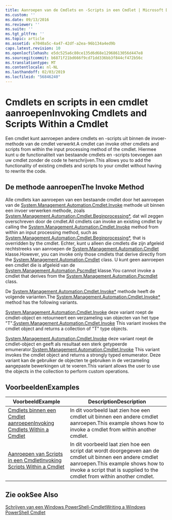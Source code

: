 ```yaml
---
title: Aanroepen van de Cmdlets en -Scripts in een Cmdlet | Microsoft Docs
ms.custom: ''
ms.date: 09/13/2016
ms.reviewer: ''
ms.suite: ''
ms.tgt_pltfrm: ''
ms.topic: article
ms.assetid: e7040a5c-4a47-42df-a2ea-96b134a4ed9b
caps.latest.revision: 10
ms.openlocfilehash: e5dc525a6c80ce135d6d68e12968613056d447e8
ms.sourcegitcommit: b6871f21bd666f9cd71dd336bb3f844cf472b56c
ms.translationtype: MT
ms.contentlocale: nl-NL
ms.lasthandoff: 02/03/2019
ms.locfileid: "56846240"
---
```

# <a name="invoking-cmdlets-and-scripts-within-a-cmdlet"></a><span data-ttu-id="274cc-102">Cmdlets en scripts in een cmdlet aanroepen</span><span class="sxs-lookup"><span data-stu-id="274cc-102">Invoking Cmdlets and Scripts Within a Cmdlet</span></span>

<span data-ttu-id="274cc-103">Een cmdlet kunt aanroepen andere cmdlets en -scripts uit binnen de invoer-methode van de cmdlet verwerkt.</span><span class="sxs-lookup"><span data-stu-id="274cc-103">A cmdlet can invoke other cmdlets and scripts from within the input processing method of the cmdlet.</span></span> <span data-ttu-id="274cc-104">Hiermee kunt u de functionaliteit van bestaande cmdlets en -scripts toevoegen aan uw cmdlet zonder de code te herschrijven.</span><span class="sxs-lookup"><span data-stu-id="274cc-104">This allows you to add the functionality of existing cmdlets and scripts to your cmdlet without having to rewrite the code.</span></span>

## <a name="the-invoke-method"></a><span data-ttu-id="274cc-105">De methode aanroepen</span><span class="sxs-lookup"><span data-stu-id="274cc-105">The Invoke Method</span></span>

<span data-ttu-id="274cc-106">Alle cmdlets kan aanroepen van een bestaande cmdlet door het aanroepen van de [System.Management.Automation.Cmdlet.Invoke](/dotnet/api/System.Management.Automation.Cmdlet.Invoke) methode uit binnen een invoer verwerken methode, zoals [ System.Management.Automation.Cmdlet.Beginprocessing\*](/dotnet/api/System.Management.Automation.Cmdlet.BeginProcessing), dat wil zeggen overschreven door de cmdlet.</span><span class="sxs-lookup"><span data-stu-id="274cc-106">All cmdlets can invoke an existing cmdlet by calling the [System.Management.Automation.Cmdlet.Invoke](/dotnet/api/System.Management.Automation.Cmdlet.Invoke) method from within an input processing method, such as [System.Management.Automation.Cmdlet.Beginprocessing\*](/dotnet/api/System.Management.Automation.Cmdlet.BeginProcessing), that is overridden by the cmdlet.</span></span> <span data-ttu-id="274cc-107">Echter, kunt u alleen die cmdlets die zijn afgeleid rechtstreeks van aanroepen de [System.Management.Automation.Cmdlet](/dotnet/api/System.Management.Automation.Cmdlet) klasse.</span><span class="sxs-lookup"><span data-stu-id="274cc-107">However, you can invoke only those cmdlets that derive directly from the [System.Management.Automation.Cmdlet](/dotnet/api/System.Management.Automation.Cmdlet) class.</span></span> <span data-ttu-id="274cc-108">U kunt geen aanroepen een cmdlet die is afgeleid van de [System.Management.Automation.Pscmdlet](/dotnet/api/System.Management.Automation.PSCmdlet) klasse.</span><span class="sxs-lookup"><span data-stu-id="274cc-108">You cannot invoke a cmdlet that derives from the [System.Management.Automation.Pscmdlet](/dotnet/api/System.Management.Automation.PSCmdlet) class.</span></span>

<span data-ttu-id="274cc-109">De [System.Management.Automation.Cmdlet.Invoke\*](/dotnet/api/System.Management.Automation.Cmdlet.Invoke) methode heeft de volgende varianten.</span><span class="sxs-lookup"><span data-stu-id="274cc-109">The [System.Management.Automation.Cmdlet.Invoke\*](/dotnet/api/System.Management.Automation.Cmdlet.Invoke) method has the following variants.</span></span>

<span data-ttu-id="274cc-110">[System.Management.Automation.Cmdlet.Invoke](/dotnet/api/System.Management.Automation.Cmdlet.Invoke) deze variant roept de cmdlet-object en retourneert een verzameling van objecten van het type "T".</span><span class="sxs-lookup"><span data-stu-id="274cc-110">[System.Management.Automation.Cmdlet.Invoke](/dotnet/api/System.Management.Automation.Cmdlet.Invoke) This variant invokes the cmdlet object and returns a collection of "T" type objects.</span></span>

<span data-ttu-id="274cc-111">[System.Management.Automation.Cmdlet.Invoke](/dotnet/api/System.Management.Automation.Cmdlet.Invoke) deze variant roept de cmdlet-object en geeft als resultaat een sterk getypeerde emumerator.</span><span class="sxs-lookup"><span data-stu-id="274cc-111">[System.Management.Automation.Cmdlet.Invoke](/dotnet/api/System.Management.Automation.Cmdlet.Invoke) This variant invokes the cmdlet object and returns a strongly typed emumerator.</span></span> <span data-ttu-id="274cc-112">Deze variant kan de gebruiker de objecten te gebruiken in de verzameling aangepaste bewerkingen uit te voeren.</span><span class="sxs-lookup"><span data-stu-id="274cc-112">This variant allows the user to use the objects in the collection to perform custom operations.</span></span>

## <a name="examples"></a><span data-ttu-id="274cc-113">Voorbeelden</span><span class="sxs-lookup"><span data-stu-id="274cc-113">Examples</span></span>

|<span data-ttu-id="274cc-114">Voorbeeld</span><span class="sxs-lookup"><span data-stu-id="274cc-114">Example</span></span>|<span data-ttu-id="274cc-115">Description</span><span class="sxs-lookup"><span data-stu-id="274cc-115">Description</span></span>|
|-------------|-----------------|
|[<span data-ttu-id="274cc-116">Cmdlets binnen een Cmdlet aanroepen</span><span class="sxs-lookup"><span data-stu-id="274cc-116">Invoking Cmdlets Within a Cmdlet</span></span>](./how-to-invoke-a-cmdlet-from-within-a-cmdlet.md)|<span data-ttu-id="274cc-117">In dit voorbeeld laat zien hoe een cmdlet uit binnen een andere cmdlet aanroepen.</span><span class="sxs-lookup"><span data-stu-id="274cc-117">This example shows how to invoke a cmdlet from within another cmdlet.</span></span>|
|[<span data-ttu-id="274cc-118">Aanroepen van Scripts in een Cmdlet</span><span class="sxs-lookup"><span data-stu-id="274cc-118">Invoking Scripts Within a Cmdlet</span></span>](./how-to-invoke-scripts-within-a-cmdlet.md)|<span data-ttu-id="274cc-119">In dit voorbeeld laat zien hoe een script dat wordt doorgegeven aan de cmdlet uit binnen een andere cmdlet aanroepen.</span><span class="sxs-lookup"><span data-stu-id="274cc-119">This example shows how to invoke a script that is supplied to the cmdlet from within another cmdlet.</span></span>|

## <a name="see-also"></a><span data-ttu-id="274cc-120">Zie ook</span><span class="sxs-lookup"><span data-stu-id="274cc-120">See Also</span></span>

[<span data-ttu-id="274cc-121">Schrijven van een Windows PowerShell-Cmdlet</span><span class="sxs-lookup"><span data-stu-id="274cc-121">Writing a Windows PowerShell Cmdlet</span></span>](./writing-a-windows-powershell-cmdlet.md)
